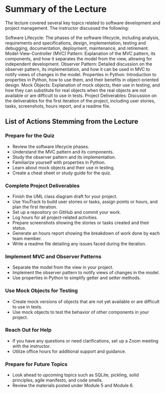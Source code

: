 # Summary of the Lecture

The lecture covered several key topics related to software development and project management. The instructor discussed the following:

Software Lifecycle: The phases of the software lifecycle, including analysis, requirements and specifications, design, implementation, testing and debugging, documentation, deployment, maintenance, and retirement.
Model-View-Controller (MVC) Pattern: Explanation of the MVC pattern, its components, and how it separates the model from the view, allowing for independent development.
Observer Pattern: Detailed discussion on the observer pattern, its implementation, and how it can be used in MVC to notify views of changes in the model.
Properties in Python: Introduction to properties in Python, how to use them, and their benefits in object-oriented design.
Mock Objects: Explanation of mock objects, their use in testing, and how they can substitute for real objects when the real objects are not available or are difficult to use in tests.
Project Deliverables: Discussion on the deliverables for the first iteration of the project, including user stories, tasks, screenshots, hours report, and a readme file.

## List of Actions Stemming from the Lecture

### Prepare for the Quiz

* Review the software lifecycle phases.
* Understand the MVC pattern and its components.
* Study the observer pattern and its implementation.
* Familiarize yourself with properties in Python.
* Learn about mock objects and their use in testing.
* Create a cheat sheet or study guide for the quiz.

### Complete Project Deliverables

* Finish the UML class diagram draft for your project.
* Use YouTrack to build user stories or tasks, assign points or hours, and plan the first iteration.
* Set up a repository on GitHub and commit your work.
* Log hours for all project-related activities.
* Prepare screenshots showing the stories or tasks created and their status.
* Generate an hours report showing the breakdown of work done by each team member.
* Write a readme file detailing any issues faced during the iteration.

### Implement MVC and Observer Patterns

* Separate the model from the view in your project.
* Implement the observer pattern to notify views of changes in the model.
* Use properties in Python to simplify getter and setter methods.

### Use Mock Objects for Testing

* Create mock versions of objects that are not yet available or are difficult to use in tests.
* Use mock objects to test the behavior of other components in your project.

### Reach Out for Help

* If you have any questions or need clarifications, set up a Zoom meeting with the instructor.
* Utilize office hours for additional support and guidance.

### Prepare for Future Topics

* Look ahead to upcoming topics such as SQLite, pickling, solid principles, agile manifesto, and code smells.
* Review the materials posted under Module 5 and Module 6.
